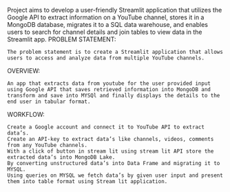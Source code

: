 Project aims to develop a user-friendly Streamlit application that utilizes the Google API to extract information on a YouTube channel, stores it in a MongoDB database, migrates it to a SQL data warehouse, and enables users to search for channel details and join tables to view data in the Streamlit app.
PROBLEM STATEMENT:
	
 	The problem statement is to create a Streamlit application that allows users to access and analyze data from multiple YouTube channels.

OVERVIEW:
	
 	An app that extracts data from youtube for the user provided input using Google API that saves retrieved information into MongoDB and transform and save into MYSQl and finally displays the details to the end user in tabular format. 

WORKFLOW:
	
 	Create a Google account and connect it to YouTube API to extract data’s. 
  	Create an API-key to extract data’s like channels, videos, comments from any YouTube channels. 
	With a click of button in stream lit using stream lit API store the extracted data’s into MongoDB Lake. 
 	By converting unstructured data’s into Data Frame and migrating it to MYSQL.
  	Using queries on MYSQL we fetch data’s by given user input and present them into table format using Stream lit application.
